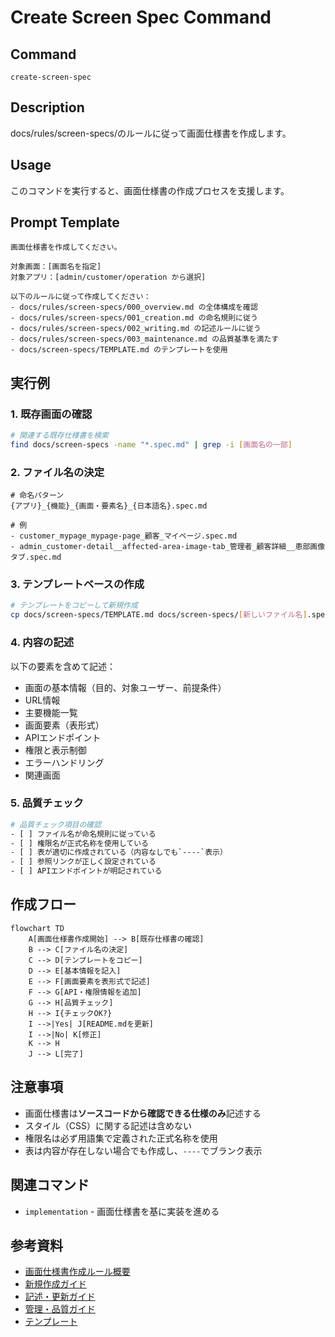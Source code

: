 # Create Screen Spec Command

## Command
`create-screen-spec`

## Description
docs/rules/screen-specs/のルールに従って画面仕様書を作成します。

## Usage
このコマンドを実行すると、画面仕様書の作成プロセスを支援します。

## Prompt Template
```
画面仕様書を作成してください。

対象画面：[画面名を指定]
対象アプリ：[admin/customer/operation から選択]

以下のルールに従って作成してください：
- docs/rules/screen-specs/000_overview.md の全体構成を確認
- docs/rules/screen-specs/001_creation.md の命名規則に従う
- docs/rules/screen-specs/002_writing.md の記述ルールに従う
- docs/rules/screen-specs/003_maintenance.md の品質基準を満たす
- docs/screen-specs/TEMPLATE.md のテンプレートを使用
```

## 実行例

### 1. 既存画面の確認
```bash
# 関連する既存仕様書を検索
find docs/screen-specs -name "*.spec.md" | grep -i [画面名の一部]
```

### 2. ファイル名の決定
```
# 命名パターン
{アプリ}_{機能}_{画面・要素名}_{日本語名}.spec.md

# 例
- customer_mypage_mypage-page_顧客_マイページ.spec.md
- admin_customer-detail__affected-area-image-tab_管理者_顧客詳細__患部画像タブ.spec.md
```

### 3. テンプレートベースの作成
```bash
# テンプレートをコピーして新規作成
cp docs/screen-specs/TEMPLATE.md docs/screen-specs/[新しいファイル名].spec.md
```

### 4. 内容の記述
以下の要素を含めて記述：
- 画面の基本情報（目的、対象ユーザー、前提条件）
- URL情報
- 主要機能一覧
- 画面要素（表形式）
- APIエンドポイント
- 権限と表示制御
- エラーハンドリング
- 関連画面

### 5. 品質チェック
```bash
# 品質チェック項目の確認
- [ ] ファイル名が命名規則に従っている
- [ ] 権限名が正式名称を使用している
- [ ] 表が適切に作成されている（内容なしでも`----`表示）
- [ ] 参照リンクが正しく設定されている
- [ ] APIエンドポイントが明記されている
```

## 作成フロー
```mermaid
flowchart TD
    A[画面仕様書作成開始] --> B[既存仕様書の確認]
    B --> C[ファイル名の決定]
    C --> D[テンプレートをコピー]
    D --> E[基本情報を記入]
    E --> F[画面要素を表形式で記述]
    F --> G[API・権限情報を追加]
    G --> H[品質チェック]
    H --> I{チェックOK?}
    I -->|Yes| J[README.mdを更新]
    I -->|No| K[修正]
    K --> H
    J --> L[完了]
```

## 注意事項
- 画面仕様書は**ソースコードから確認できる仕様のみ**記述する
- スタイル（CSS）に関する記述は含めない
- 権限名は必ず用語集で定義された正式名称を使用
- 表は内容が存在しない場合でも作成し、`----`でブランク表示

## 関連コマンド
- `implementation` - 画面仕様書を基に実装を進める

## 参考資料
- [画面仕様書作成ルール概要](../../docs/rules/screen-specs/000_overview.md)
- [新規作成ガイド](../../docs/rules/screen-specs/001_creation.md)
- [記述・更新ガイド](../../docs/rules/screen-specs/002_writing.md)
- [管理・品質ガイド](../../docs/rules/screen-specs/003_maintenance.md)
- [テンプレート](../../docs/screen-specs/TEMPLATE.md)